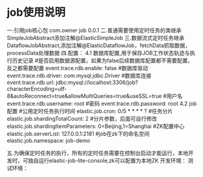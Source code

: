 # job使用说明
一.引用job核心包
<dependency>
	<groupId>com.owner</groupId>
	<artifactId>job</artifactId>
	<version>0.0.1</version>
</dependency>
二.普通需要使用定时任务的类继承SimpleJobAbstract添加注解@ElasticSimpleJob
三.数据流式定时任务继承DataflowJobAbstract,添加注解@ElasticDataflowJob，fetchData抓取数据，processData处理数据
四.配置：
4.1 数据库配置,用于保存JOB工作状态轨迹与执行历史记录
#是否启用数据源配置，如果为false后续数据库配置都不需要配置，反之都需要配置
event.trace.rdb.enable: false
#数据库驱动
event.trace.rdb.driver: com.mysql.jdbc.Driver
#数据库连接
event.trace.rdb.url: jdbc:mysql://localhost:3306/job?characterEncoding=utf-8&autoReconnect=true&allowMultiQueries=true&useSSL=true
#用户名
event.trace.rdb.username: root
#密码
event.trace.rdb.password: root
4.2 job配置
#公用定时任务执行时间
elastic.job.cron: 0/5 * * * * ?
#任务分片
elastic.job.shardingTotalCount: 2
#分片参数，后面可自行修改
elastic.job.shardingItemParameters: 0=Beijing,1=Shanghai
#ZK配置中心
elastic.job.serverList: 127.0.0.1:2181
#job在zk下的命名空间
elastic.job.namespace:  job-demo

五.为确保定时任务的执行，所有的定时任务需要在控制台启动才能运行，本地开发时，可独自运行elastic-job-lite-console,zk可以配置为本地ZK
开发环境：
测试环境：